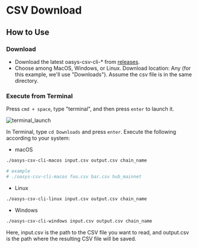# CSV Download

## How to Use
### Download
- Download the latest oasys-csv-cli-* from [releases](https://github.com/oasysgames/explorer-csv-cli/releases).
- Choose among MacOS, Windows, or Linux.
Download location: Any (for this example, we'll use "Downloads").
Assume the csv file is in the same directory.

### Execute from Terminal
Press `cmd + space`, type "terminal", and then press `enter` to launch it.

![terminal_launch](/img/tutorial/explorerCsvCliTerminal.jpg)

In Terminal, type `cd Downloads` and press `enter`.
Execute the following according to your system:

- macOS

```bash
./oasys-csv-cli-macos input.csv output.csv chain_name

# example
# ./oasys-csv-cli-macos foo.csv bar.csv hub_mainnet
```

- Linux

```bash
./oasys-csv-cli-linux input.csv output.csv chain_name
```

- Windows

```bash
./oasys-csv-cli-windows input.csv output.csv chain_name
```

Here, input.csv is the path to the CSV file you want to read, and output.csv is the path where the resulting CSV file will be saved.